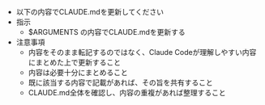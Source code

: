 - 以下の内容でCLAUDE.mdを更新してください
- 指示
  - $ARGUMENTS の内容でCLAUDE.mdを更新する
- 注意事項
  - 内容をそのまま転記するのではなく、Claude Codeが理解しやすい内容にまとめた上で更新すること
  - 内容は必要十分にまとめること
  - 既に該当する内容で記載があれば、その旨を共有すること
  - CLAUDE.md全体を確認し、内容の重複があれば整理すること
